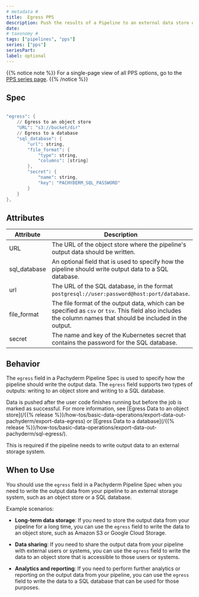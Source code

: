 ```yaml
---
# metadata # 
title:  Egress PPS
description: Push the results of a Pipeline to an external data store or an SQL Database.
date: 
# taxonomy #
tags: ["pipelines", "pps"]
series: ["pps"]
seriesPart:
label: optional
---
```


{{% notice note %}}
For a single-page view of all PPS options, go to the [PPS series page](/series/pps).
{{% /notice %}}

## Spec

```s

"egress": {
    // Egress to an object store
    "URL": "s3://bucket/dir"
    // Egress to a database
    "sql_database": {
        "url": string,
        "file_format": {
            "type": string,
            "columns": [string]
        },
        "secret": {
            "name": string,
            "key": "PACHYDERM_SQL_PASSWORD"
        }
    }
},

```

## Attributes

| Attribute  | Description  |
|-|-|
| URL            | The URL of the object store where the pipeline's output data should be written.  |
| sql_database   | An optional field that is used to specify how the pipeline should write output data to a SQL database.|
| url            | The URL of the SQL database, in the format `postgresql://user:password@host:port/database`.  |
| file_format    | The file format of the output data, which can be specified as `csv` or `tsv`. This field also includes the column names that should be included in the output. |
| secret         | The name and key of the Kubernetes secret that contains the password for the SQL database. |


## Behavior 

The `egress` field in a Pachyderm Pipeline Spec is used to specify how the pipeline should write the output data. The `egress` field supports two types of outputs: writing to an object store and writing to a SQL database.

Data is pushed after the user code finishes running but before the job is marked as successful. For more information, see [Egress Data to an object store](/{{% release %}}/how-tos/basic-data-operations/export-data-out-pachyderm/export-data-egress) or [Egress Data to a database](/{{% release %}}/how-tos/basic-data-operations/export-data-out-pachyderm/sql-egress/).


This is required if the pipeline needs to write output data to an external storage system.

## When to Use 

You should use the `egress` field in a Pachyderm Pipeline Spec when you need to write the output data from your pipeline to an external storage system, such as an object store or a SQL database.

Example scenarios:

- **Long-term data storage**: If you need to store the output data from your pipeline for a long time, you can use the `egress` field to write the data to an object store, such as Amazon S3 or Google Cloud Storage.

- **Data sharing**: If you need to share the output data from your pipeline with external users or systems, you can use the `egress` field to write the data to an object store that is accessible to those users or systems.

- **Analytics and reporting**: If you need to perform further analytics or reporting on the output data from your pipeline, you can use the `egress` field to write the data to a SQL database that can be used for those purposes.